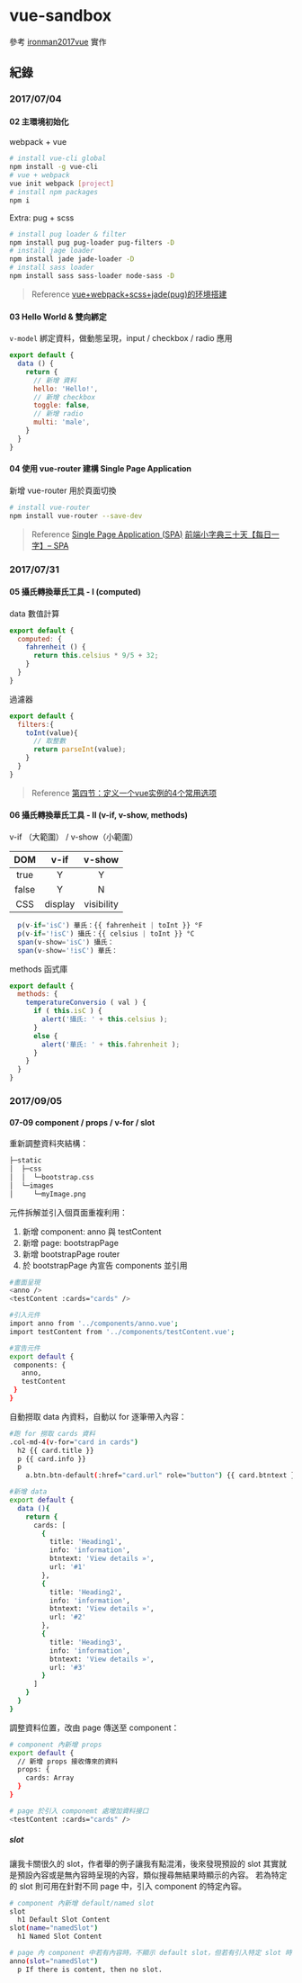# vue-sandbox

參考 [ironman2017vue](https://github.com/hungjie19/ironman2017vue) 實作

## 紀錄

### 2017/07/04

#### 02 主環境初始化

webpack + vue

``` bash
# install vue-cli global
npm install -g vue-cli
# vue + webpack
vue init webpack [project]
# install npm packages
npm i
```

Extra: pug + scss

``` bash
# install pug loader & filter
npm install pug pug-loader pug-filters -D
# install jage loader
npm install jade jade-loader -D
# install sass loader
npm install sass sass-loader node-sass -D
```

> Reference
> [vue+webpack+scss+jade(pug)的环境搭建](https://segmentfault.com/a/1190000007556806)

#### 03 Hello World & 雙向綁定

`v-model` 綁定資料，做動態呈現，input / checkbox / radio 應用

``` js
export default {
  data () {
    return {
      // 新增 資料
      hello: 'Hello!',
      // 新增 checkbox
      toggle: false,
      // 新增 radio
      multi: 'male',
    }
  }
}
```

#### 04 使用 vue-router 建構 Single Page Application

新增 vue-router 用於頁面切換

``` bash
# install vue-router
npm install vue-router --save-dev
```

> Reference
> [Single Page Application (SPA)](http://blog.mokayo.com/single-page-application-spa/)
> [前端小字典三十天【每日一字】– SPA](http://ithelp.ithome.com.tw/articles/10160709)


### 2017/07/31

#### 05 攝氏轉換華氏工具 - I (computed)

data 數值計算

``` js
export default {
  computed: {
    fahrenheit () {
      return this.celsius * 9/5 + 32;
    }
  }
}
```
過濾器

``` js
export default {
  filters:{
    toInt(value){
      // 取整數
      return parseInt(value);
    }
  }
}
```

> Reference
> [第四节：定义一个vue实例的4个常用选项](https://freewechat.com/a/MzA3MDg1NzQyNA==/2649654423/1)

#### 06 攝氏轉換華氏工具 - II (v-if, v-show, methods)

v-if （大範圍） / v-show（小範圍）

| DOM | v-if | v-show |
| :-: | :-: | :-: |
| true | Y | Y |
| false  | Y | N |
| CSS  | display | visibility |

``` js
  p(v-if='isC') 華氏：{{ fahrenheit | toInt }} °F
  p(v-if='!isC') 攝氏：{{ celsius | toInt }} °C
  span(v-show='isC') 攝氏：
  span(v-show='!isC') 華氏：
```

methods 函式庫

``` js
export default {
  methods: {
    temperatureConversio ( val ) {
      if ( this.isC ) {
        alert('攝氏: ' + this.celsius );
      }
      else {
        alert('華氏: ' + this.fahrenheit );
      }
    }
  }
}
```

### 2017/09/05

#### 07-09 component / props / v-for / slot

重新調整資料夾結構：

``` bash
├─static
│  ├─css
│  │  └─bootstrap.css
│  └─images
│     └─myImage.png
```

元件拆解並引入個頁面重複利用：
 1. 新增 component: anno 與 testContent
 2. 新增 page: bootstrapPage
 3. 新增 bootstrapPage router
 4. 於 bootstrapPage 內宣告 components 並引用

 ``` bash
#畫面呈現
<anno />
<testContent :cards="cards" />

#引入元件
import anno from '../components/anno.vue';
import testContent from '../components/testContent.vue';

#宣告元件
export default {
  components: {
    anno,
    testContent
  }
}
```

自動撈取 data 內資料，自動以 for 逐筆帶入內容：
``` bash
#跑 for 撈取 cards 資料
.col-md-4(v-for="card in cards")
  h2 {{ card.title }}
  p {{ card.info }}
  p
    a.btn.btn-default(:href="card.url" role="button") {{ card.btntext }}

#新增 data
export default {
  data (){
    return {
      cards: [
        {
          title: 'Heading1',
          info: 'information',
          btntext: 'View details »',
          url: '#1'
        },
        {
          title: 'Heading2',
          info: 'information',
          btntext: 'View details »',
          url: '#2'
        },
        {
          title: 'Heading3',
          info: 'information',
          btntext: 'View details »',
          url: '#3'
        }
      ]
    }
  }
}
```

調整資料位置，改由 page 傳送至 component：

``` bash
# component 內新增 props
export default {
  // 新增 props 接收傳來的資料
  props: {
    cards: Array
  }
}

# page 於引入 componemt 處增加資料接口
<testContent :cards="cards" />
```

##### slot

讓我卡關很久的 slot，作者舉的例子讓我有點混淆，後來發現預設的 slot 其實就是預設內容或是無內容時呈現的內容，類似搜尋無結果時顯示的內容。
若為特定的 slot 則可用在針對不同 page 中，引入 component 的特定內容。

``` bash
# component 內新增 default/named slot
slot
  h1 Default Slot Content
slot(name="namedSlot")
  h1 Named Slot Content

# page 內 component 中若有內容時，不顯示 default slot，但若有引入特定 slot 時，則會顯示該 slot 內容。
anno(slot="namedSlot")
  p If there is content, then no slot.

```